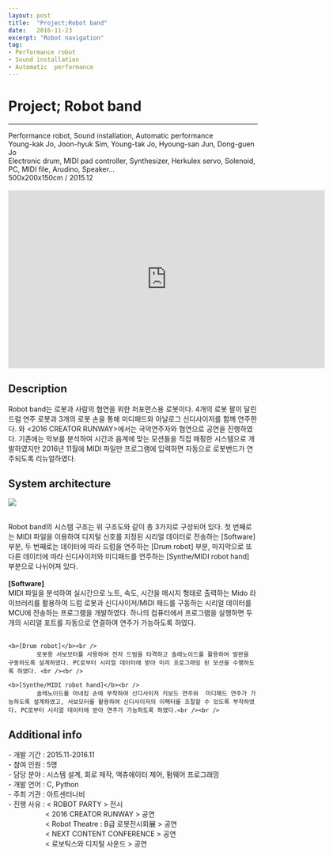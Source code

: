 ```yaml
---
layout: post
title:  "Project;Robot band"
date:   2016-11-23
excerpt: "Robot navigation"
tag:
- Performance robot
- Sound installation
- Automatic  performance
---
```

<h1> Project; Robot band</h1>
<hr />
Performance robot, Sound installation, Automatic  performance<br />
Young-kak Jo, Joon-hyuk Sim, Young-tak Jo, Hyoung-san Jun, Dong-guen Jo<br />
Electronic drum, MIDI pad controller, Synthesizer, Herkulex servo, Solenoid, PC, MIDI file, Arudino, Speaker...<br />
500x200x150cm / 2015.12<br /><br />

<iframe width="640" height="360" src="https://www.youtube-nocookie.com/embed/Bh4PR-ZtVgA?controls=0&amp;showinfo=0" frameborder="0" allowfullscreen></iframe>

<h2> Description</h2>
     Robot band는 로봇과 사람의 협연을  위한 퍼포먼스용 로봇이다. 4개의 로봇 팔이 달린 드럼 연주 로봇과  3개의 로봇 손을 통해 미디패드와 아날로그 신디사이저를 함께 연주한다. <ROBOT PARTY>와 <2016 CREATOR RUNWAY>에서는 국악연주자와 협연으로 공연을 진행하였다. 기존에는 악보를 분석하여 시간과 음계에 맞는 모션들을  직접 매핑한 시스템으로 개발하였지만 2016년 11월에 MIDI 파일만 프로그램에 입력하면 자동으로 로봇밴드가 연주되도록 리뉴얼하였다. <br />

<h2> System architecture</h2>

<a href="{{ site.url }}/images/robotband_sys.png"><img src="{{ site.url }}/images/robotband_sys.png"></a> 

 <br />Robot band의 시스템 구조는 위 구조도와 같이 총 3가지로 구성되어 있다. 첫 번째로는 MIDI 파일을 이용하여 디지털 신호를 지정된 시리얼 데이터로 전송하는 [Software] 부분, 두 번째로는 데이터에 따라 드럼을 연주하는 [Drum robot] 부분, 마지막으로 또 다른 데이터에 따라 신디사이저와 미디패드를 연주하는 [Synthe/MIDI robot hand] 부분으로 나뉘어져 있다.<br /><br />
 	<b>[Software]</b><br />
 		     MIDI 파일을 분석하여 실시간으로 노트, 속도, 시간을 메시지 형태로 출력하는 Mido 라이브러리를 활용하여 드럼 로봇과 신디사이저/MIDI 패드를 구동하는 시리얼 데이터를 MCU에 전송하는 프로그램을 개발하였다. 하나의 컴퓨터에서 프로그램을 실행하면 두 개의 시리얼 포트를 자동으로 연결하여 연주가 가능하도록 하였다.<br /><br />

	<b>[Drum robot]</b><br />
		    로봇용 서보모터를 사용하여 전자 드럼을 타격하고 솔레노이드를 활용하여 발판을 구동하도록 설계하였다. PC로부터 시리얼 데이터에 받아 미리 프로그래밍 된 모션을 수행하도록 하였다. <br /><br />

	<b>[Synthe/MIDI robot hand]</b><br />
		    솔레노이드를 마네킹 손에 부착하여 신디사이저 키보드 연주와  미디패드 연주가 가능하도록 설계하였고, 서보모터를 활용하여 신디사이저의 이펙터를 조절할 수 있도록 부착하였다. PC로부터 시리얼 데이터에 받아 연주가 가능하도록 하였다.<br /><br />

<h2> Additional info</h2>
	- 개발 기간		:     2015.11-2016.11<br />
	- 참여 인원		:     5명<br />
	- 담당 분야		:     시스템 설계, 회로 제작, 액츄에이터 제어, 펌웨어 프로그래밍<br />
	- 개발 언어		:     C, Python<br />
	- 주최 기관		:     아트센터나비<br />
	- 진행 사유		:     < ROBOT PARTY > 전시<br />
	&nbsp; &nbsp; &nbsp; &nbsp; &nbsp; &nbsp; &nbsp; &nbsp; &nbsp; &nbsp;< 2016 CREATOR RUNWAY > 공연<br />
	&nbsp; &nbsp; &nbsp; &nbsp; &nbsp; &nbsp; &nbsp; &nbsp; &nbsp; &nbsp;< Robot Theatre : B급 로봇전시회展 > 공연<br /> 
	&nbsp; &nbsp; &nbsp; &nbsp; &nbsp; &nbsp; &nbsp; &nbsp; &nbsp; &nbsp;< NEXT CONTENT CONFERENCE > 공연<br /> 
	&nbsp; &nbsp; &nbsp; &nbsp; &nbsp; &nbsp; &nbsp; &nbsp; &nbsp; &nbsp;< 로보틱스와 디지털 사운드 > 공연 <br /><br />    